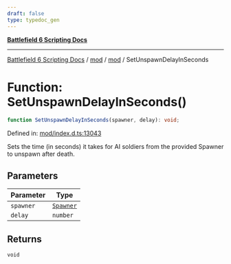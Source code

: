 ```yaml
---
draft: false
type: typedoc_gen
---
```


[**Battlefield 6 Scripting Docs**](../../../_index.md)

***

[Battlefield 6 Scripting Docs](../../../_index.md) / [mod](../../_index.md) / [mod](../_index.md) / SetUnspawnDelayInSeconds

# Function: SetUnspawnDelayInSeconds()

```ts
function SetUnspawnDelayInSeconds(spawner, delay): void;
```

Defined in: [mod/index.d.ts:13043](https://github.com/battlefield-portal-community/portal-docs/blob/ff09b2690670f74de7e97198022e5a97ff1161ff/generators/santiago/mod/index.d.ts#L13043)

Sets the time (in seconds) it takes for AI soldiers from the provided Spawner to unspawn after death.

## Parameters

| Parameter | Type |
| ------ | ------ |
| `spawner` | [`Spawner`](../Spawner/_index.md) |
| `delay` | `number` |

## Returns

`void`
